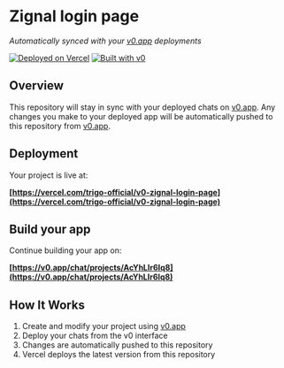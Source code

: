 # Zignal login page

*Automatically synced with your [v0.app](https://v0.app) deployments*

[![Deployed on Vercel](https://img.shields.io/badge/Deployed%20on-Vercel-black?style=for-the-badge&logo=vercel)](https://vercel.com/trigo-official/v0-zignal-login-page)
[![Built with v0](https://img.shields.io/badge/Built%20with-v0.app-black?style=for-the-badge)](https://v0.app/chat/projects/AcYhLIr6Iq8)

## Overview

This repository will stay in sync with your deployed chats on [v0.app](https://v0.app).
Any changes you make to your deployed app will be automatically pushed to this repository from [v0.app](https://v0.app).

## Deployment

Your project is live at:

**[https://vercel.com/trigo-official/v0-zignal-login-page](https://vercel.com/trigo-official/v0-zignal-login-page)**

## Build your app

Continue building your app on:

**[https://v0.app/chat/projects/AcYhLIr6Iq8](https://v0.app/chat/projects/AcYhLIr6Iq8)**

## How It Works

1. Create and modify your project using [v0.app](https://v0.app)
2. Deploy your chats from the v0 interface
3. Changes are automatically pushed to this repository
4. Vercel deploys the latest version from this repository